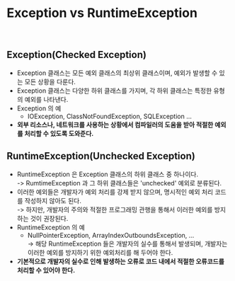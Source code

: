 # Exception vs RuntimeException

<figure><img src="../../../.gitbook/assets/스크린샷 2023-06-25 13.46.38.png" alt="" width="563"><figcaption></figcaption></figure>

## Exception(Checked Exception)

* Exception 클래스는 모든 예외 클래스의 최상위 클래스이며, 예외가 발생할 수 있는 모든 상황을 다룬다.&#x20;
* Exception 클래스는 다양한 하위 클래스를 가지며, 각 하위 클래스는 특정한 유형의 예외를 나타낸다.&#x20;
* Exception 의 예
  * IOException, ClassNotFoundException, SQLException ...
* **외부 리소스나, 네트워크를 사용하는 상황에서 컴파일러의 도움을 받아 적절한 예외를 처리할 수 있도록 도와준다.**&#x20;

## RuntimeException(Unchecked Exception)

* RuntimeException 은 Exception 클래스의 하위 클래스 중 하나이다. \
  \-> RumtimeException 과 그 하위 클래스들은 'unchecked' 예외로 분류된다.&#x20;
* 이러한 예외들은 개발자가 예외 처리를 강제 받지 않으며, 명시적인 예외 처리 코드를 작성하지 않아도 된다. \
  \-> 하지만, 개발자의 주의와 적절한 프로그래밍 관행을 통해서 이러한 예외를 방지하는 것이 권장된다.
* RuntimeException 의 예
  * NullPointerException, ArrayIndexOutboundsException, ...\
    \-> 해당 RuntimeException 들은 개발자의 실수를 통해서 발생되며, 개발자는 이러한 예외를 방지하기 위한 예외처리를 해 두어야 한다.&#x20;
* **기본적으로 개발자의 실수로 인해 발생하는 오류로 코드 내에서 적절한 오류코드를 처리할 수 있어야 한다.**
